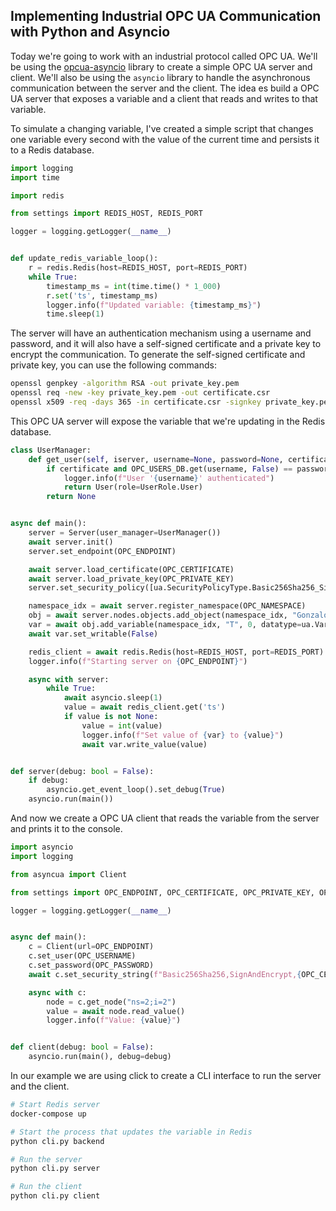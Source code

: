 ## Implementing Industrial OPC UA Communication with Python and Asyncio

Today we're going to work with an industrial protocol called OPC UA. We'll be using the [opcua-asyncio](https://github.com/FreeOpcUa/opcua-asyncio) library to create a simple OPC UA server and client. We'll also be using the `asyncio` library to handle the asynchronous communication between the server and the client. The idea es build a OPC UA server that exposes a variable and a client that reads and writes to that variable. 

To simulate a changing variable, I've created a simple script that changes one variable every second with the value of the current time and persists it to a Redis database.

```python
import logging
import time

import redis

from settings import REDIS_HOST, REDIS_PORT

logger = logging.getLogger(__name__)


def update_redis_variable_loop():
    r = redis.Redis(host=REDIS_HOST, port=REDIS_PORT)
    while True:
        timestamp_ms = int(time.time() * 1_000)
        r.set('ts', timestamp_ms)
        logger.info(f"Updated variable: {timestamp_ms}")
        time.sleep(1)
```

The server will have an authentication mechanism using a username and password, and it will also have a self-signed certificate and a private key to encrypt the communication. To generate the self-signed certificate and private key, you can use the following commands:

```bash
openssl genpkey -algorithm RSA -out private_key.pem
openssl req -new -key private_key.pem -out certificate.csr
openssl x509 -req -days 365 -in certificate.csr -signkey private_key.pem -out certificate.pem
```

This OPC UA server will expose the variable that we're updating in the Redis database.

```python
class UserManager:
    def get_user(self, iserver, username=None, password=None, certificate=None):
        if certificate and OPC_USERS_DB.get(username, False) == password:
            logger.info(f"User '{username}' authenticated")
            return User(role=UserRole.User)
        return None


async def main():
    server = Server(user_manager=UserManager())
    await server.init()
    server.set_endpoint(OPC_ENDPOINT)

    await server.load_certificate(OPC_CERTIFICATE)
    await server.load_private_key(OPC_PRIVATE_KEY)
    server.set_security_policy([ua.SecurityPolicyType.Basic256Sha256_SignAndEncrypt])

    namespace_idx = await server.register_namespace(OPC_NAMESPACE)
    obj = await server.nodes.objects.add_object(namespace_idx, "Gonzalo")
    var = await obj.add_variable(namespace_idx, "T", 0, datatype=ua.VariantType.Int32)
    await var.set_writable(False)

    redis_client = await redis.Redis(host=REDIS_HOST, port=REDIS_PORT)
    logger.info(f"Starting server on {OPC_ENDPOINT}")

    async with server:
        while True:
            await asyncio.sleep(1)
            value = await redis_client.get('ts')
            if value is not None:
                value = int(value)
                logger.info(f"Set value of {var} to {value}")
                await var.write_value(value)


def server(debug: bool = False):
    if debug:
        asyncio.get_event_loop().set_debug(True)
    asyncio.run(main())
```

And now we create a OPC UA client that reads the variable from the server and prints it to the console.

```python
import asyncio
import logging

from asyncua import Client

from settings import OPC_ENDPOINT, OPC_CERTIFICATE, OPC_PRIVATE_KEY, OPC_USERNAME, OPC_PASSWORD

logger = logging.getLogger(__name__)


async def main():
    c = Client(url=OPC_ENDPOINT)
    c.set_user(OPC_USERNAME)
    c.set_password(OPC_PASSWORD)
    await c.set_security_string(f"Basic256Sha256,SignAndEncrypt,{OPC_CERTIFICATE},{OPC_PRIVATE_KEY}")

    async with c:
        node = c.get_node("ns=2;i=2")
        value = await node.read_value()
        logger.info(f"Value: {value}")


def client(debug: bool = False):
    asyncio.run(main(), debug=debug)
```

In our example we are using click to create a CLI interface to run the server and the client.

```bash
# Start Redis server
docker-compose up

# Start the process that updates the variable in Redis
python cli.py backend

# Run the server
python cli.py server

# Run the client
python cli.py client
```